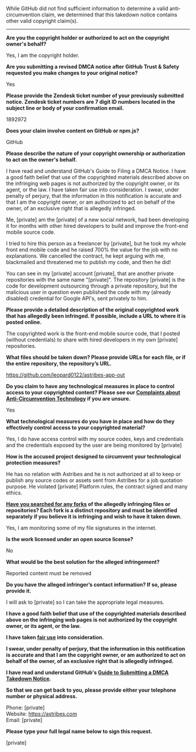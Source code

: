 While GitHub did not find sufficient information to determine a valid anti-circumvention claim, we determined that this takedown notice contains other valid copyright claim(s).

---

**Are you the copyright holder or authorized to act on the copyright owner's behalf?**

Yes, I am the copyright holder.

**Are you submitting a revised DMCA notice after GitHub Trust & Safety requested you make changes to your original notice?**

Yes

**Please provide the Zendesk ticket number of your previously submitted notice. Zendesk ticket numbers are 7 digit ID numbers located in the subject line or body of your confirmation email.**

1892972

**Does your claim involve content on GitHub or npm.js?**

GitHub

**Please describe the nature of your copyright ownership or authorization to act on the owner's behalf.**

I have read and understand GitHub's Guide to Filing a DMCA Notice. I have a good faith belief that use of the copyrighted materials described above on the infringing web pages is not authorized by the copyright owner, or its agent, or the law. I have taken fair use into consideration. I swear, under penalty of perjury, that the information in this notification is accurate and that I am the copyright owner, or am authorized to act on behalf of the owner, of an exclusive right that is allegedly infringed.

Me, [private] am the [private] of a new social network, had been developing it for months with other hired developers to build and improve the front-end mobile source code.

I tried to hire this person as a freelancer by [private], but he took my whole front end mobile code and he raised 700% the value for the job with no explanations. We cancelled the contract, he kept arguing with me, blackmailed and threatened me to publish my code, and then he did!

You can see in my [private] account [private], that are another private repositories with the same name "[private]". The repository [private] is the code for development outsourcing through a private repository, but the malicious user in question even published the code with my (already disabled) credential for Google API's, sent privately to him.

**Please provide a detailed description of the original copyrighted work that has allegedly been infringed. If possible, include a URL to where it is posted online.**

The copyrighted work is the front-end mobile source code, that I posted (without credentials) to share with hired developers in my own [private] repositories.

**What files should be taken down? Please provide URLs for each file, or if the entire repository, the repository’s URL.**

https://github.com/leopard0122/astribes-app-out

**Do you claim to have any technological measures in place to control access to your copyrighted content? Please see our <a href="https://docs.github.com/articles/guide-to-submitting-a-dmca-takedown-notice#complaints-about-anti-circumvention-technology">Complaints about Anti-Circumvention Technology</a> if you are unsure.**

Yes

**What technological measures do you have in place and how do they effectively control access to your copyrighted material?**

Yes, I do have access control with my source codes, keys and credentials and the credentials exposed by the user are being monitored by [private]

**How is the accused project designed to circumvent your technological protection measures?**

He has no relation with Astribes and he is not authorized at all to keep or publish any source codes or assets sent from Astribes for a job quotation purpose. He violated [private] Platform rules, the contract signed and many ethics.

**<a href="https://docs.github.com/articles/dmca-takedown-policy#b-what-about-forks-or-whats-a-fork">Have you searched for any forks</a> of the allegedly infringing files or repositories? Each fork is a distinct repository and must be identified separately if you believe it is infringing and wish to have it taken down.**

Yes, I am monitoring some of my file signatures in the internet.

**Is the work licensed under an open source license?**

No

**What would be the best solution for the alleged infringement?**

Reported content must be removed

**Do you have the alleged infringer’s contact information? If so, please provide it.**

I will ask to [private] so I can take the appropriate legal measures.

**I have a good faith belief that use of the copyrighted materials described above on the infringing web pages is not authorized by the copyright owner, or its agent, or the law.**

**I have taken <a href="https://www.lumendatabase.org/topics/22">fair use</a> into consideration.**

**I swear, under penalty of perjury, that the information in this notification is accurate and that I am the copyright owner, or am authorized to act on behalf of the owner, of an exclusive right that is allegedly infringed.**

**I have read and understand GitHub's <a href="https://docs.github.com/articles/guide-to-submitting-a-dmca-takedown-notice/">Guide to Submitting a DMCA Takedown Notice</a>.**

**So that we can get back to you, please provide either your telephone number or physical address.**

Phone: [private]  
Website: https://astribes.com  
Email: [private]  

**Please type your full legal name below to sign this request.**

[private]
